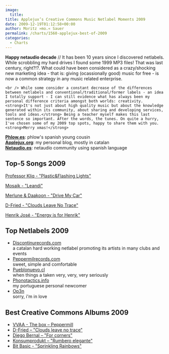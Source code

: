 ```yaml
---
image:
  title: 
title: Applejux’s Creative Commons Music Netlabel Moments 2009
date: 2009-12-19T01:12:58+00:00
author: Moritz »mo.« Sauer
permalink: /charts/1560-applejux-best-of-2009
categories:
  - Charts
---
```


<div class="grid_7">
  <p>
    <strong>Happy netaudio decade</strong> // It has been 10 years since I discovered netlabels. While scrobbling my hard drives I found some 1999 MP3 files! That was last century, right?!?. What could have been considered as a crazy/shocking new marketing idea - that is: giving (ocassionally good) music for free - is now a common strategy in any music related enterprise.<br /> <!--more-->
    
    <br /> While some consider a constant decrease of the differences between netlabels and conventional/traditional/former labels - an idea I totally support - I can still evidence what has always been my personal difference criteria amongst both worlds: creativity. <strong>It's not just about high quality music but about the knowledge generated within its community, about sharing and developing services, tools and ideas.</strong> Being a teacher myself makes this last sentence so important. After the words, the tunes. On quite a hurry, I've chosen some of my 2009 top spots, happy to share them with you. <strong>Merry xmas!</strong>
  </p>
  
  <p>
    <a href="http://Phlow.es"><strong>Phlow.es</strong></a>: phlow's spanish young cousin<br /> <a href="http://Applejux.org"><strong>Applejux.org</strong></a>: my personal blog, mostly in catalan<br /> <a href="http://Netaudio.es"><strong>Netaudio.es</strong></a>: netaudio community using spanish language
  </p>
</div>

<div class="clear">
</div>

<div class="grid_5">
  <h2>
    Top-5 Songs 2009
  </h2>
  
  <p>
    <a href="http://mp3.phlow.de/best-of-cc-music-2009/mo/professor_kliq_-_plastic_and_flashing_lights.mp3">Professor Kliq - "Plastic&Flashing Lights"</a>
  </p>
  
  <p>
    <a href="http://mp3.phlow.de/best-of-cc-music-2009/applejux/mosaik_-_leandi.mp3">Mosaik - "Leandi"</a>
  </p>
  
  <p>
    <a href="http://mp3.phlow.de/best-of-cc-music-2009/applejux/merlune_and_daakoon_-_drive_my_car.mp3">Merlune & Daakoon - "Drive My Car"</a>
  </p>
  
  <p>
    <a href="http://mp3.phlow.de/best-of-cc-music-2009/applejux/d-fried_-_inner_tourist.mp3">D-Fried - "Clouds Leave No Trace"</a>
  </p>
  
  <p>
    <a href="http://mp3.phlow.de/best-of-cc-music-2009/applejux/henrik_jose_-_energy_is_for_henrik.mp3">Henrik José - "Energy is for Henrik"</a>
  </p>
</div>

<div class="grid_4">
  <h2>
    Top Netlabels 2009
  </h2>
  
  <ul>
    <li>
      <a href="http://discontinurecords.com">Discontinurecords.com</a><br /> a catalan hard working netlabel promoting its artists in many clubs and events
    </li>
    <li>
      <a href="http://www.peppermillrecords.com">Peppermilrecords.com</a><br /> sweet, simple and comfortable
    </li>
    <li>
      <a href="http://Pueblonuevo.cl">Pueblonuevo.cl</a><br /> when things a taken very, very, very seriously
    </li>
    <li>
      <a href="http://phonotactics.info">Phonotactics.info</a><br /> my portuguese personal newcomer
    </li>
    <li>
      <a href="http://www.phlow.es/op3n-releases">Op3n</a><br /> sorry, i'm in love
    </li>
  </ul>
</div>

<div class="grid_7">
  <h2>
    Best Creative Commons Albums 2009
  </h2>
  
  <ul>
    <li>
      <a href="http://www.peppermillrecords.com/pm010/">VVAA - The box – Peppermill</a>
    </li>
    <li>
      <a href="http://www.phlow.es/mp3-descargar-libre/electronic/ambient-electronic/1541-d-fried-clouds-leave-no-trace-phoke54">D-Fried – "Clouds leave no trace"</a>
    </li>
    <li>
      <a href="http://www.phlow.es/mp3-descargar-libre/882-diego-bernal-for-corners-exp-15">Diego Bernal – "For corners"</a>
    </li>
    <li>
      <a href="http://www.phlow.es/mp3-descargar-libre/other/870-konsumprodukt-rumbero-elegante-la-alegria-de-la-huerta">Konsumprodukt – "Rumbero elegante"</a>
    </li>
    <li>
      <a href="{{ site.url }}{{ site.baseurl }}/mp3-music-download/drum-and-bass/1359-bitbasic-sprinkling-rainbows-monotonik-netlabel">Bit Basic - "Sprinkling Rainbows"</a>
    </li>
  </ul>
</div>

<div class="clear">
</div>